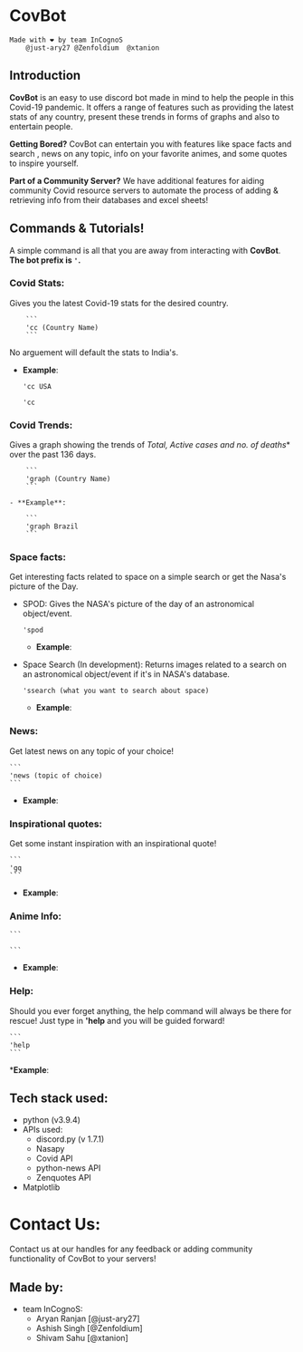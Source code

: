 # CovBot
    Made with ❤ by team InCognoS
        @just-ary27 @Zenfoldium  @xtanion

## Introduction

**CovBot** is an easy to use discord bot made in mind to help the people in this Covid-19 pandemic. It offers a range of features such as providing the latest stats of any country, present these trends in forms of graphs and also to entertain people. 

**Getting Bored?** 
CovBot can entertain you with features like space facts and search , news on any topic, info on your favorite animes, and some quotes to inspire yourself.

**Part of a Community Server?**
We have additional features for aiding community Covid resource servers to automate the process of adding & retrieving info from their databases and excel sheets!

## Commands & Tutorials!
A simple command is all that you are away from interacting with **CovBot**.
**The bot prefix is ``` ' ```.**

  ### Covid Stats:
   Gives you the latest Covid-19 stats for the desired country.

        ```
        'cc (Country Name)
        ```

   No arguement will default the stats to India's.

   - **Example**:
        
        ```
        'cc USA
        ```

        ```
        'cc
        ```

  ### Covid Trends:
   Gives a graph showing the trends of *Total, Active cases and no. of deaths** over the past 136 days.

        ```
        'graph (Country Name)
        ```
        
    - **Example**:

        ```
        'graph Brazil
        ```

  ### Space facts:
   Get interesting facts related to space on a simple search or get the Nasa's picture of the Day.

   - SPOD:
        Gives the NASA's picture of the day of an astronomical object/event.

        ```
        'spod
        ```
        - **Example**:


   - Space Search (In development):
        Returns images related to a search on an astronomical object/event if it's in NASA's database.

        ```
        'ssearch (what you want to search about space)
        ```

        - **Example**:

  ### News:
   Get latest news on any topic of your choice!

    ```
    'news (topic of choice)
    ```

   - **Example**:

  ### Inspirational quotes:
   Get some instant inspiration with an inspirational quote!

    ```
    'gq
    ```

   - **Example**:

  ### Anime Info:
    

    ```

    ```

   - **Example**:

  ### Help:
   Should you ever forget anything, the help command will always be there for rescue! Just type in **'help** and you will be guided forward!

    ```
    'help
    ```
   ***Example**:


## Tech stack used:

   - python (v3.9.4)
   - APIs used:
        - discord.py (v 1.7.1)
        - Nasapy 
        - Covid API
        - python-news API
        - Zenquotes API
   - Matplotlib 



# Contact Us:
Contact us at our handles for any feedback or adding community functionality of CovBot to your servers!

## Made by:

- team InCognoS:
  - Aryan Ranjan [@just-ary27]
  - Ashish Singh [@Zenfoldium]
  - Shivam Sahu  [@xtanion]


